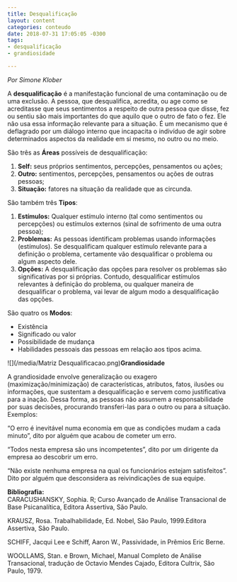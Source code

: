 ```yaml
---
title: Desqualificação
layout: content
categories: conteudo
date: 2018-07-31 17:05:05 -0300
tags:
- desqualificação
- grandiosidade

---
```

_Por Simone Klober_

A **desqualificação** é a manifestação funcional de uma contaminação ou de uma exclusão. A pessoa, que desqualifica, acredita, ou age como se acreditasse que seus sentimentos a respeito de outra pessoa que disse, fez ou sentiu são mais importantes do que aquilo que o outro de fato o fez. Ele não usa essa informação relevante para a situação. É um mecanismo que é deflagrado por um diálogo interno que incapacita o indivíduo de agir sobre determinados aspectos da realidade em si mesmo, no outro ou no meio.

São três as **Áreas** possíveis de desqualificação:

1. **Self:** seus próprios sentimentos, percepções, pensamentos ou ações;
2. **Outro:** sentimentos, percepções, pensamentos ou ações de outras pessoas;
3. **Situação:** fatores na situação da realidade que as circunda.

São também três **Tipos**:

1. **Estímulos:** Qualquer estímulo interno (tal como sentimentos ou percepções) ou estímulos externos (sinal de sofrimento de uma outra pessoa);
2. **Problemas:** As pessoas identificam problemas usando informações (estímulos). Se desqualificam qualquer estímulo relevante para a definição o problema, certamente vão desqualificar o problema ou algum aspecto dele.
3. **Opções:** A desqualificação das opções para resolver os problemas são significativas por si próprias. Contudo, desqualificar estímulos relevantes à definição do problema, ou qualquer maneira de desqualificar o problema, vai levar de algum modo a desqualificação das opções.

São quatro os **Modos**:

* Existência
* Significado ou valor
* Possibilidade de mudança
* Habilidades pessoais das pessoas em relação aos tipos acima.

![](/media/Matriz Desqualificacao.png)**Grandiosidade**

A grandiosidade envolve generalização ou exagero (maximização/minimização) de características, atributos, fatos, ilusões ou informações, que sustentam a desqualificação e servem como justificativa para a inação. Dessa forma, as pessoas não assumem a responsabilidade por suas decisões, procurando transferi-las para o outro ou para a situação. Exemplos:

“O erro é inevitável numa economia em que as condições mudam a cada minuto”, dito por alguém que acabou de cometer um erro.

“Todos nesta empresa são uns incompetentes”, dito por um dirigente da empresa ao descobrir um erro.

“Não existe nenhuma empresa na qual os funcionários estejam satisfeitos”. Dito por alguém que desconsidera as reivindicações de sua equipe.

**Bibliografia:**  
CARACUSHANSKY, Sophia. R; Curso Avançado de Análise Transacional de Base Psicanalítica, Editora Assertiva, São Paulo.

KRAUSZ, Rosa. Trabalhabilidade, Ed. Nobel, São Paulo, 1999.Editora Assertiva, São Paulo.

SCHIFF, Jacqui Lee e Schiff, Aaron W., Passividade, in Prêmios Eric Berne.

WOOLLAMS, Stan. e Brown, Michael, Manual Completo de Análise Transacional, tradução de Octavio Mendes Cajado, Editora Cultrix, São Paulo, 1979.